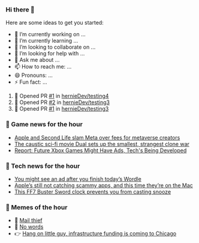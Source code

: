 ### Hi there 👋

Here are some ideas to get you started:

- 🔭 I’m currently working on ...
- 🌱 I’m currently learning ...
- 👯 I’m looking to collaborate on ...
- 🤔 I’m looking for help with ...
- 💬 Ask me about ...
- 📫 How to reach me: ...
- 😄 Pronouns: ...
- ⚡ Fun fact: ...

<!--START_SECTION:waka-->
<!--END_SECTION:waka-->


<!--START_SECTION:activity-->
1. 💪 Opened PR [#1](https://github.com/hernieDev/testing4/pull/1) in [hernieDev/testing4](https://github.com/hernieDev/testing4)
2. 💪 Opened PR [#2](https://github.com/hernieDev/testing3/pull/2) in [hernieDev/testing3](https://github.com/hernieDev/testing3)
3. 💪 Opened PR [#1](https://github.com/hernieDev/testing3/pull/1) in [hernieDev/testing3](https://github.com/hernieDev/testing3)
<!--END_SECTION:activity-->

### 📣 Game news for the hour

<!-- GAME:START -->
 - [Apple and Second Life slam Meta over fees for metaverse creators](https://www.pcgamer.com/meta-horizon-worlds-fee-creators)
 - [The caustic sci-fi movie Dual sets up the smallest, strangest clone war](https://www.polygon.com/23027455/dual-review-riley-stearns-karen-gillan)
 - [Report: Future Xbox Games Might Have Ads, Tech&#39;s Being Developed](https://kotaku.com/xbox-live-microsoft-ads-in-game-brands-tech-advertise-1848800696)<!-- GAME:END -->

### 📣 Tech news for the hour

<!-- TECH:START -->
 - [You might see an ad after you finish today’s Wordle](https://www.theverge.com/2022/4/15/23027502/wordle-spelling-bee-ad-finish-puzzle)
 - [Apple’s still not catching scammy apps, and this time they’re on the Mac](https://www.theverge.com/2022/4/15/23027363/apple-scammy-apps-mac-app-store-moderation)
 - [This FF7 Buster Sword clock prevents you from casting snooze](https://www.theverge.com/tldr/2022/4/15/23027432/final-fantasy-vii-7-remake-buster-sword-digital-alarm-clock)<!-- TECH:END -->
### 📣 Memes of the hour

<!-- MEMES:START -->
 - 🚖 [Mail thief](http://9gag.com/gag/aYrqe62)
 - 🚯 [No words](http://9gag.com/gag/ajgZX0G)
 - 👉 [Hang on little guy, infrastructure funding is coming to Chicago](http://9gag.com/gag/a212d5d)<!-- MEMES:END -->